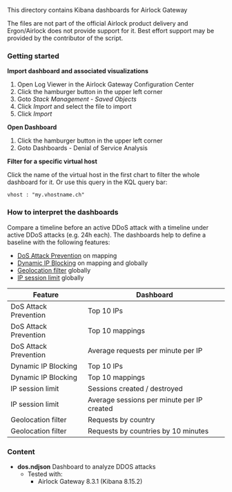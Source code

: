 This directory contains Kibana dashboards for Airlock Gateway

The files are not part of the official Airlock product delivery and Ergon/Airlock does not provide support for it. Best effort support may be provided by the contributor of the script.

### Getting started
**Import dashboard and associated visualizations**

1. Open Log Viewer in the Airlock Gateway Configuration Center
1. Click the hamburger button in the upper left corner
1. Goto *Stack Management* - *Saved Objects*
1. Click *Import* and select the file to import
1. Click *Import*

**Open Dashboard**

1. Click the hamburger button in the upper left corner
1. Goto Dashboards - Denial of Service Analysis

**Filter for a specific virtual host**

Click the name of the virtual host in the first chart to filter the whole dashboard for it. Or use this query in the KQL query bar:

`vhost : "my.vhostname.ch"`

### How to interpret the dashboards

Compare a timeline before an active DDoS attack with a timeline under active DDoS attacks (e.g. 24h each). The dashboards help to define a baseline with the following features:
- [DoS Attack Prevention](https://docs.airlock.com/gateway/8.3/index/1583435032060.html) on mapping
- [Dynamic IP Blocking](https://docs.airlock.com/gateway/8.3/index/1571978527018.html) on mapping and globally
- [Geolocation filter](https://docs.airlock.com/gateway/8.3/index/1571978527012.html) globally
- [IP session limit](https://docs.airlock.com/gateway/8.3/index/1583435032082.html) globally

| Feature      | Dashboard |
| ----------- | ----------- |
| DoS Attack Prevention  | Top 10 IPs |
| DoS Attack Prevention | Top 10 mappings |
| DoS Attack Prevention | Average requests per minute per IP |
| Dynamic IP Blocking | Top 10 IPs |
| Dynamic IP Blocking | Top 10 mappings |
| IP session limit | Sessions created / destroyed |
| IP session limit | Average sessions per minute per IP created |
| Geolocation filter | Requests by country |
| Geolocation filter | Requests by countries by 10 minutes |

### Content
- **dos.ndjson** Dashboard to analyze DDOS attacks
  - Tested with:
    - Airlock Gateway 8.3.1 (Kibana 8.15.2)
